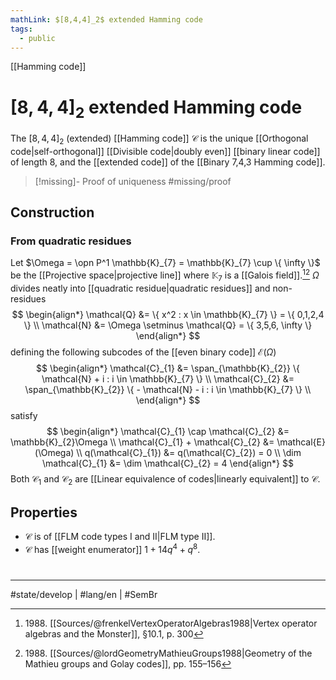 ```yaml
---
mathLink: $[8,4,4]_2$ extended Hamming code
tags:
  - public
---
```

[[Hamming code]]
# $[8,4,4]_2$ extended Hamming code

The $[8,4,4]_{2}$ (extended) [[Hamming code]] $\mathcal{C}$ is the unique [[Orthogonal code|self-orthogonal]] [[Divisible code|doubly even]] [[binary linear code]] of length $8$,
and the [[extended code]] of the [[Binary 7,4,3 Hamming code]].

> [!missing]- Proof of uniqueness
> #missing/proof

## Construction

### From quadratic residues
Let $\Omega = \opn P^1 \mathbb{K}_{7} = \mathbb{K}_{7} \cup \{ \infty \}$ be the [[Projective space|projective line]] where $\mathbb{K}_{7}$ is a [[Galois field]].[^FLM][^Lord]
$\Omega$ divides neatly into [[quadratic residue|quadratic residues]] and non-residues
$$
\begin{align*}
\mathcal{Q} &= \{ x^2 : x \in \mathbb{K}_{7} \} = \{ 0,1,2,4 \} \\
\mathcal{N} &= \Omega \setminus \mathcal{Q} = \{ 3,5,6, \infty \} 
\end{align*}
$$
defining the following subcodes of the [[even binary code]] $\mathcal{E}(\Omega)$
$$
\begin{align*}
\mathcal{C}_{1} &= \span_{\mathbb{K}_{2}} \{ \mathcal{N} + i : i \in \mathbb{K}_{7} \}  \\
\mathcal{C}_{2} &= \span_{\mathbb{K}_{2}} \{ - \mathcal{N} - i : i \in \mathbb{K}_{7} \} \\
\end{align*}
$$
satisfy
$$
\begin{align*}
\mathcal{C}_{1} \cap \mathcal{C}_{2} &= \mathbb{K}_{2}\Omega \\
\mathcal{C}_{1} + \mathcal{C}_{2} &= \mathcal{E}(\Omega) \\
q(\mathcal{C}_{1}) &= q(\mathcal{C}_{2}) = 0 \\
\dim \mathcal{C}_{1} &= \dim \mathcal{C}_{2} = 4
\end{align*}
$$
Both $\mathcal{C}_{1}$ and $\mathcal{C}_{2}$ are [[Linear equivalence of codes|linearly equivalent]] to $\mathcal{C}$.

  [^FLM]: 1988\. [[Sources/@frenkelVertexOperatorAlgebras1988|Vertex operator algebras and the Monster]], §10.1, p. 300

  [^Lord]: 1988\. [[Sources/@lordGeometryMathieuGroups1988|Geometry of the Mathieu groups and Golay codes]], pp. 155–156

## Properties

- $\mathcal{C}$ is of [[FLM code types I and II|FLM type II]].
- $\mathcal{C}$ has [[weight enumerator]] $1 + 14q^4 + q^8$.

#
---
#state/develop  | #lang/en | #SemBr
